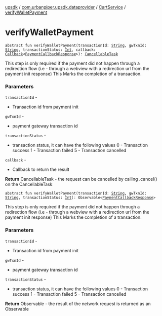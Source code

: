 [upsdk](../../index.md) / [com.urbanpiper.upsdk.dataprovider](../index.md) / [CartService](index.md) / [verifyWalletPayment](./verify-wallet-payment.md)

# verifyWalletPayment

`abstract fun verifyWalletPayment(transactionId: `[`String`](https://kotlinlang.org/api/latest/jvm/stdlib/kotlin/-string/index.html)`, gwTxnId: `[`String`](https://kotlinlang.org/api/latest/jvm/stdlib/kotlin/-string/index.html)`, transactionStatus: `[`Int`](https://kotlinlang.org/api/latest/jvm/stdlib/kotlin/-int/index.html)`, callback: `[`Callback`](../-callback/index.md)`<`[`PaymentCallbackResponse`](../../com.urbanpiper.upsdk.model.networkresponse/-payment-callback-response/index.md)`>): `[`CancellableTask`](../-cancellable-task/index.md)

This step is only required if the payment did not happen through a
redirection flow (i.e - through a webview with a redirection url from the payment init response)
This Marks the completion of a transaction.

### Parameters

`transactionId` -
* Transaction id from payment init

`gwTxnId` -
* payment gateway transaction id

`transactionStatus` -
* transaction status, it can have the following values
0 - Transaction success
1 - Transaction failed
5 - Transaction cancelled

`callback` -
* Callback to return the result

**Return**
CancellableTask - the request can be cancelled by calling .cancel() on the CancellableTask

`abstract fun verifyWalletPayment(transactionId: `[`String`](https://kotlinlang.org/api/latest/jvm/stdlib/kotlin/-string/index.html)`, gwTxnId: `[`String`](https://kotlinlang.org/api/latest/jvm/stdlib/kotlin/-string/index.html)`, transactionStatus: `[`Int`](https://kotlinlang.org/api/latest/jvm/stdlib/kotlin/-int/index.html)`): Observable<`[`PaymentCallbackResponse`](../../com.urbanpiper.upsdk.model.networkresponse/-payment-callback-response/index.md)`>`

This step is only required if the payment did not happen through a
redirection flow (i.e - through a webview with a redirection url from the payment init response)
This Marks the completion of a transaction.

### Parameters

`transactionId` -
* Transaction id from payment init

`gwTxnId` -
* payment gateway transaction id

`transactionStatus` -
* transaction status, it can have the following values
0 - Transaction success
1 - Transaction failed
5 - Transaction cancelled

**Return**
Observable - the result of the network request is returned as an Observable

